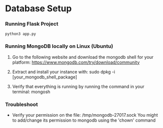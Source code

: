 # Database Setup
### Running Flask Project
```
python3 app.py
```

### Running MongoDB locally on Linux (Ubuntu)
1) Go to the following website and download the mongodb shell for your platform: 
https://www.mongodb.com/try/download/community

2) Extract and install your instance with: sudo dpkg -i [your_mongodb_shell_package]

3) Verify that everything is running by running the command in your terminal: mongosh

### Troubleshoot
- Verify your permission on the file: /tmp/mongodb-27017.sock
  You might to add/change its permission to mongodb using the 'chown' command



